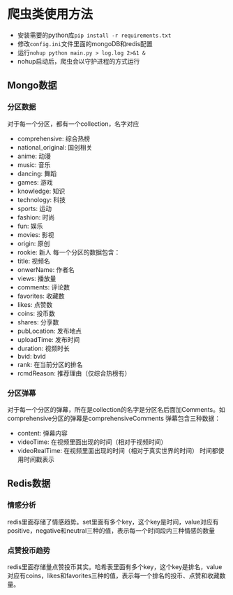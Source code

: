 # 爬虫类使用方法
* 安装需要的python库`pip install -r requirements.txt`
* 修改`config.ini`文件里面的mongoDB和redis配置
* 运行`nohup python main.py > log.log 2>&1 &`
* nohup启动后，爬虫会以守护进程的方式运行
## Mongo数据
### 分区数据
对于每一个分区，都有一个collection，名字对应
* comprehensive: 综合热榜
* national_original: 国创相关
* anime: 动漫
* music: 音乐
* dancing: 舞蹈
* games: 游戏
* knowledge: 知识
* technology: 科技
* sports: 运动
* fashion: 时尚
* fun: 娱乐
* movies: 影视
* origin: 原创
* rookie: 新人
每一个分区的数据包含：
* title: 视频名
* onwerName: 作者名
* views: 播放量
* comments: 评论数
* favorites: 收藏数
* likes: 点赞数
* coins: 投币数
* shares: 分享数
* pubLocation: 发布地点
* uploadTime: 发布时间
* duration: 视频时长
* bvid: bvid
* rank: 在当前分区的排名
* rcmdReason: 推荐理由（仅综合热榜有）
### 分区弹幕
对于每一个分区的弹幕，所在是collection的名字是分区名后面加Comments。如comprehensive分区的弹幕是comprehensiveComments
弹幕包含三种数据：
* content: 弹幕内容
* videoTime: 在视频里面出现的时间（相对于视频时间）
* videoRealTime: 在视频里面出现的时间（相对于真实世界的时间）
时间都使用时间戳表示
## Redis数据
### 情感分析
redis里面存储了情感趋势。set里面有多个key，这个key是时间，value对应有positive，negative和neutral三种的值，表示每一个时间段内三种情感的数量
### 点赞投币趋势
redis里面存储量点赞投币其实。哈希表里面有多个key，这个key是排名，value对应有coins，likes和favorites三种的值，表示每一个排名的投币、点赞和收藏数量。